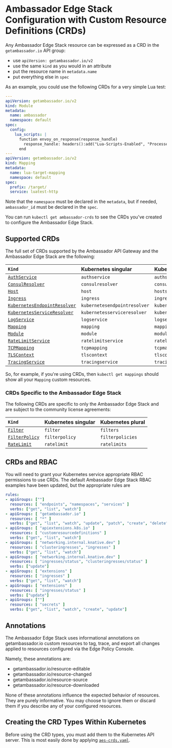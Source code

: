 # Ambassador Edge Stack Configuration with Custom Resource Definitions (CRDs)

Any Ambassador Edge Stack resource can be expressed as a CRD in the `getambassador.io` API group:

- use `apiVersion: getambassador.io/v2`
- use the same `kind` as you would in an attribute
- put the resource name in `metadata.name`
- put everything else in `spec`

As an example, you could use the following CRDs for a very simple Lua test:

```yaml
---
apiVersion: getambassador.io/v2
kind: Module
metadata:
  name: ambassador
  namespace: default
spec:
  config:
    lua_scripts: |
      function envoy_on_response(response_handle)
        response_handle: headers():add("Lua-Scripts-Enabled", "Processed")
      end
---
apiVersion: getambassador.io/v2
kind: Mapping
metadata:
  name: lua-target-mapping
  namespace: default
spec:
  prefix: /target/
  service: luatest-http
```

Note that the `namespace` must be declared in the `metadata`, but if needed, `ambassador_id` must be declared in the `spec`.

You can run `kubectl get ambassador-crds` to see the CRDs you've created to configure the Ambassador Edge Stack.

## Supported CRDs

The full set of CRDs supported by the Ambassador API Gateway and the Ambassador Edge Stack are the following:

| `Kind` | Kubernetes singular | Kubernetes plural |
| :----- | :------------------ | :---------------- |
| [`AuthService`](/reference/services/auth-service) | `authservice` | `authservices` |
| [`ConsulResolver`](/reference/core/resolvers/#the-consul-resolver) | `consulresolver` | `consulresolvers` |
| [`Host`](/reference/host-crd/) | `host`| `hosts` |
| [`Ingress`](/reference/core/ingress-controller/) | `ingress` | `ingresses` |
| [`KubernetesEndpointResolver`](/reference/core/resolvers/#the-kubernetes-endpoint-resolver) | `kubernetesendpointresolver` | `kubernetesendpointresolvers` |
| [`KubernetesServiceResolver`](/reference/core/resolvers/#the-kubernetes-service-resolver) | `kubernetesserviceresolver` | `kubernetesserviceresolvers` |
| [`LogService`](/reference/services/log-service) | `logservice` | `logservices` |
| [`Mapping`](/reference/mappings/) | `mapping` | `mappings` |
| [`Module`](/reference/modules/#module-configuration) | `module` | `modules` |
| [`RateLimitService`](/reference/services/rate-limit-service) | `ratelimitservice` | `ratelimitservices` |
| [`TCPMapping`](/reference/tcpmappings/#tcpmapping) | `tcpmapping` | `tcpmappings` |
| [`TLSContext`](/reference/core/tls/#tlscontext) | `tlscontext` | `tlscontexts` |
| [`TracingService`](/reference/services/tracing-service) | `tracingservice` | `tracingservices` |

So, for example, if you're using CRDs, then `kubectl get mappings` should show all your `Mapping` custom resources.

### CRDs Specific to the Ambassador Edge Stack

The following CRDs are specific to only the Ambassador Edge Stack and are
subject to the community license agreements:

| `Kind` | Kubernetes singular | Kubernetes plural |
| :----- | :------------------ | :---------------- |
| [`Filter`](/reference/filter-reference/) | `filter` | `filters` |
| [`FilterPolicy`](/reference/services/access-control) | `filterpolicy` | `filterpolicies`|
| [`RateLimit`](/user-guide/advanced-rate-limiting/) | `ratelimit` | `ratelimits` |

## CRDs and RBAC

You will need to grant your Kubernetes service appropriate RBAC permissions to use CRDs. The default Ambassador Edge Stack RBAC examples have been updated, but the appropriate rules are

```yaml
rules:
- apiGroups: [""]
  resources: [ "endpoints", "namespaces", "services" ]
  verbs: ["get", "list", "watch"]
- apiGroups: [ "getambassador.io" ]
  resources: [ "*" ]
  verbs: ["get", "list", "watch", "update", "patch", "create", "delete" ]
- apiGroups: [ "apiextensions.k8s.io" ]
  resources: [ "customresourcedefinitions" ]
  verbs: ["get", "list", "watch"]
- apiGroups: [ "networking.internal.knative.dev" ]
  resources: [ "clusteringresses", "ingresses" ]
  verbs: ["get", "list", "watch"]
- apiGroups: [ "networking.internal.knative.dev" ]
  resources: [ "ingresses/status", "clusteringresses/status" ]
  verbs: ["update"]
- apiGroups: [ "extensions" ]
  resources: [ "ingresses" ]
  verbs: ["get", "list", "watch"]
- apiGroups: [ "extensions" ]
  resources: [ "ingresses/status" ]
  verbs: ["update"]
- apiGroups: [""]
  resources: [ "secrets" ]
  verbs: ["get", "list", "watch", "create", "update"]
```

## Annotations

The Ambassador Edge Stack uses informational annotations on getambassador.io custom resources to tag, trace, and export all changes applied to resources configured via the Edge Policy Console.

Namely, these annotations are:

- getambassador.io/resource-editable
- getambassador.io/resource-changed
- getambassador.io/resource-source
- getambassador.io/resource-downloaded

None of these annotations influence the expected behavior of resources. They are purely informative. You may choose to ignore them or discard them if you describe any of your configured resources.

## Creating the CRD Types Within Kubernetes

Before using the CRD types, you must add them to the Kubernetes API server. This is most easily done by applying [`aes-crds.yaml`](../../../yaml/aes-crds.yaml).
